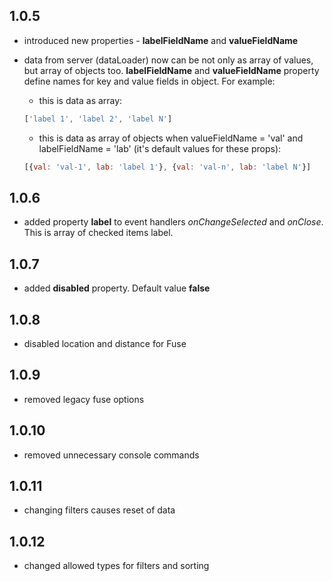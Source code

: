## 1.0.5
* introduced new properties - __labelFieldName__ and __valueFieldName__
* data from server (dataLoader) now can be not only as array of values, but array of objects too. __labelFieldName__ and __valueFieldName__ property define names for key and value fields in object. For example:

  * this is data as array:
  ```javascript
  ['label 1', 'label 2', 'label N']
  ```
  * this is data as array of objects when valueFieldName = 'val' and labelFieldName = 'lab' (it's default values for these props):
  ```javascript
  [{val: 'val-1', lab: 'label 1'}, {val: 'val-n', lab: 'label N'}]
  ``` 
## 1.0.6
* added property __label__ to event handlers *onChangeSelected* and *onClose*. This is array of checked items label.
## 1.0.7
* added __disabled__ property. Default value __false__
## 1.0.8
* disabled location and distance for Fuse
## 1.0.9
* removed legacy fuse options
## 1.0.10
* removed unnecessary console commands
## 1.0.11
* changing filters causes reset of data
## 1.0.12
* changed allowed types for filters and sorting